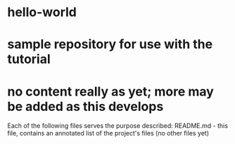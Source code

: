 # hello-world
# sample repository for use with the tutorial
# no content really as yet; more may be added as this develops
Each of the following files serves the purpose described:
README.md - this file, contains an annotated list of the project's files
(no other files yet)
